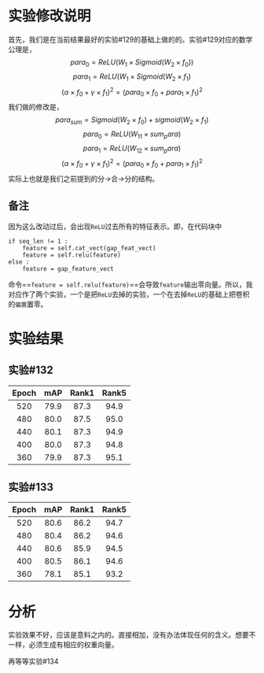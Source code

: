 # 实验修改说明

首先，我们是在当前结果最好的实验#129的基础上做的的。实验#129对应的数学公理是，
$$
para_0 = ReLU(W_1 \times Sigmoid(W_2 \times f_0)) \tag{1}
$$
$$
para_1 = ReLU(W_1 \times Sigmoid(W_2 \times f_1)  \tag{2}
$$
$$
(\alpha \times f_0 + \gamma \times f_1)^2 = (para_0 \times f_0 +para_1 \times f_1)^2 \tag{3}
$$
我们做的修改是，
$$
para_{sum} = Sigmoid(W_2 \times f_0) + sigmoid(W_2 \times f_1)
$$
$$
para_0 = ReLU(W_11 \times sum_para)
$$
$$
para_1 = ReLU(W_12 \times sum_para)
$$
$$
(\alpha \times f_0 + \gamma \times f_1)^2 = (para_0 \times f_0 +para_1 \times f_1)^2 \tag{3}
$$
实际上也就是我们之前提到的分$\rightarrow$合$\rightarrow$分的结构。

## 备注

因为这么改动过后，会出现`ReLU`过去所有的特征表示。即，在代码块中
```
if seq_len != 1 :
	feature = self.cat_vect(gap_feat_vect)
	feature = self.relu(feature)
else :
	feature = gap_feature_vect
```
命令==`feature = self.relu(feature)`==会导致`feature`输出零向量。所以，我对应作了两个实验，一个是把`ReLU`去掉的实验，一个在去掉`ReLU`的基础上把卷积的`偏置`置零。

# 实验结果

## 实验#132

|Epoch|mAP|Rank1|Rank5|
|:--:|:--:|:--:|:--:|
|520|79.9|87.3|94.9|
|480|80.0|87.5|95.0|
|440|80.1|87.3|94.9|
|400|80.0|87.3|94.8|
|360|79.9|87.3|95.1|

## 实验#133

|Epoch|mAP|Rank1|Rank5|
|:--:|:--:|:--:|:--:|
|520|80.6|86.2|94.7|
|480|80.4|86.2|94.6|
|440|80.6|85.9|94.5|
|400|80.5|86.1|94.6|
|360|78.1|85.1|93.2|

# 分析

实验效果不好，应该是意料之内的。直接相加，没有办法体现任何的含义。想要不一样，必须生成有相应的权重向量。

再等等实验#134